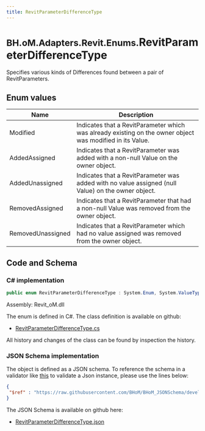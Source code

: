 ```yaml
---
title: RevitParameterDifferenceType
---
```


# <small>BH.oM.Adapters.Revit.Enums.</small>**RevitParameterDifferenceType**

Specifies various kinds of Differences found between a pair of RevitParameters.

## Enum values

| Name            | Description                                                    |
|-----------------|----------------------------------------------------------------|
| Modified |  Indicates that a RevitParameter which was already existing on the owner object was modified in its Value.  |
| AddedAssigned |  Indicates that a RevitParameter was added with a non-null Value on the owner object.  |
| AddedUnassigned |  Indicates that a RevitParameter was added with no value assigned (null Value) on the owner object.  |
| RemovedAssigned |  Indicates that a RevitParameter that had a non-null Value was removed from the owner object.  |
| RemovedUnassigned |  Indicates that a RevitParameter which had no value assigned was removed from the owner object.  |


## Code and Schema

### C# implementation

``` C# title="C#"
public enum RevitParameterDifferenceType : System.Enum, System.ValueType, System.IComparable, System.ISpanFormattable, System.IFormattable, System.IConvertible
```

Assembly: Revit_oM.dll

The enum is defined in C#. The class definition is available on github:

- [RevitParameterDifferenceType.cs](https://github.com/BHoM/Revit_Toolkit/blob/develop/Revit_oM/Enums\RevitParameterDifferenceType.cs)

All history and changes of the class can be found by inspection the history.
### JSON Schema implementation

The object is defined as a JSON schema. To reference the schema in a validator like [this](https://www.jsonschemavalidator.net/) to validate a Json instance, please use the lines below:

``` json title="JSON Schema"
{
 "$ref" : "https://raw.githubusercontent.com/BHoM/BHoM_JSONSchema/develop/Revit_oM/Enums/RevitParameterDifferenceType.json"
}
```

The JSON Schema is available on github here:

- [RevitParameterDifferenceType.json](https://github.com/BHoM/BHoM_JSONSchema/blob/develop/Revit_oM/Enums/RevitParameterDifferenceType.json)
